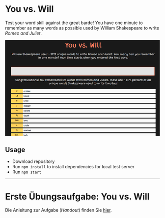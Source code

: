# You vs. Will

Test your word skill against the great barde! You have one minute to remember as many words as possible used by William Shakespeare to write *Romeo and Juliet*. 

![](docs/screenshot.png)

## Usage

- Download repository 
- Run `npm install` to install dependencies for local test server
- Run `npm start`

---

# Erste Übungsaufgabe: You vs. Will

Die Anleitung zur Aufgabe (*Handout*) finden Sie [hier](https://multimedia-engineering.git-pages.uni-regensburg.de/mme-online/#/Aufgaben/index).      